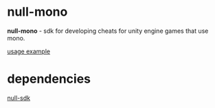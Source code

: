 # null-mono
**null-mono** - sdk for developing cheats for unity engine games that use mono. 

[usage example](https://github.com/nullptr-sources/nullptr-crafting-dead)

# dependencies
[null-sdk](https://github.com/nullptr-sources/null-sdk)